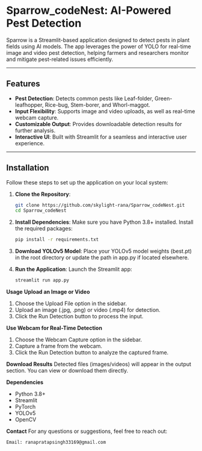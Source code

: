 # Sparrow_codeNest: AI-Powered Pest Detection

Sparrow is a Streamlit-based application designed to detect pests in plant fields using AI models. The app leverages the power of YOLO for real-time image and video pest detection, helping farmers and researchers monitor and mitigate pest-related issues efficiently.

---

## Features

- **Pest Detection**: Detects common pests like Leaf-folder, Green-leafhopper, Rice-bug, Stem-borer, and Whorl-maggot.
- **Input Flexibility**: Supports image and video uploads, as well as real-time webcam capture.
- **Customizable Output**: Provides downloadable detection results for further analysis.
- **Interactive UI**: Built with Streamlit for a seamless and interactive user experience.

---

## Installation

Follow these steps to set up the application on your local system:

1. **Clone the Repository**:
   ```bash
   git clone https://github.com/skylight-rana/Sparrow_codeNest.git
   cd Sparrow_codeNest

2. **Install Dependencies**: Make sure you have Python 3.8+ installed. Install the required packages:
   ```bash
   pip install -r requirements.txt
   
4. **Download YOLOv5 Model**: Place your YOLOv5 model weights (best.pt) in the root directory or update the path in app.py if located elsewhere.

5. **Run the Application**: Launch the Streamlit app:
   ```bash
   streamlit run app.py

**Usage**
**Upload an Image or Video**
  1. Choose the Upload File option in the sidebar.
  2. Upload an image (.jpg, .png) or video (.mp4) for detection.
  3. Click the Run Detection button to process the input.

**Use Webcam for Real-Time Detection**
  1. Choose the Webcam Capture option in the sidebar.
  2. Capture a frame from the webcam.
  3. Click the Run Detection button to analyze the captured frame.

**Download Results**
  Detected files (images/videos) will appear in the output section. You can view or download them directly.

**Dependencies**
  - Python 3.8+
  - Streamlit
  - PyTorch
  - YOLOv5
  - OpenCV

**Contact**
For any questions or suggestions, feel free to reach out:

    Email: ranapratapsingh33169@gmail.com
